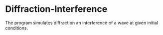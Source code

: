 # Diffraction-Interference
The program simulates  diffraction an interference of a wave at given initial conditions.
